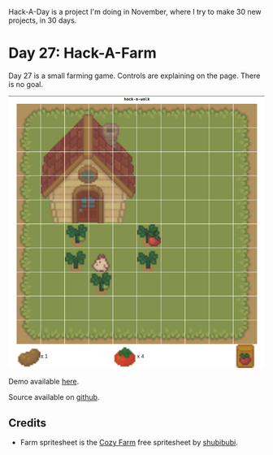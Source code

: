 Hack-A-Day is a project I'm doing in November, where I try to make 30 new projects, in 30 days.

# Day 27: Hack-A-Farm

Day 27 is a small farming game. Controls are explaining on the page. There is no goal.

[![Screenshot](screenshot.png)](https://tilde.za3k.com/hackaday/farm)

Demo available [here](https://tilde.za3k.com/hackaday/farm).

Source available on [github](https://github.com/za3k/day27_farm).

## Credits

- Farm spritesheet is the [Cozy Farm](https://shubibubi.itch.io/cozy-farm) free spritesheet by [shubibubi](https://shubibubi.itch.io/).
